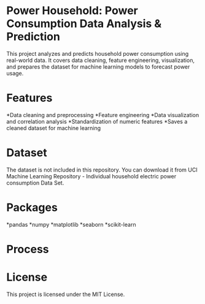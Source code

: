 # Power Household: Power Consumption Data Analysis & Prediction
This project analyzes and predicts household power consumption using real-world data. It covers data cleaning, feature engineering, visualization, and prepares the dataset for machine learning models to forecast power usage.

# Features
*Data cleaning and preprocessing
*Feature engineering
*Data visualization and correlation analysis
*Standardization of numeric features
*Saves a cleaned dataset for machine learning

# Dataset
The dataset is not included in this repository.
You can download it from UCI Machine Learning Repository - Individual household electric power consumption Data Set.

# Packages
*pandas
*numpy
*matplotlib
*seaborn
*scikit-learn

# Process


# License
This project is licensed under the MIT License.

